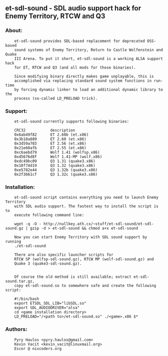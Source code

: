 et-sdl-sound - SDL audio support hack for Enemy Territory, RTCW and Q3
--------------------------------------------------------------------------------

### About:
        et-sdl-sound provides SDL-based replacement for deprecated OSS-based
        sound systems of Enemy Territory, Return to Castle Wolfenstein and Quake
        III Arena. To put it short, et-sdl-sound is a working ALSA support hack
        for ET, RTCW and Q3 (and all mods for those binaries).

        Since modifying binary directly makes game unplayable, this is
        accomplished via replacing standard sound system functions in run-time
        by forcing dynamic linker to load an additional dynamic library to the
        process (so-called LD_PRELOAD trick).

### Support:
        et-sdl-sound currently supports following binaries:

        CRC32           description
        0x6ab49f82      ET 2.60b (et.x86)
        0x3b18a889      ET 2.60 (et.x86)
        0x3d59a703      ET 2.56 (et.x86)
        0x21e60afb      ET 2.55 (et.x86)
        0xc6aebd79      Wolf 1.41 (wolfsp.x86)
        0xd5676d8f      Wolf 1.41-MP (wolf.x86)
        0xdc49bc09      Q3 1.31 (quake3.x86)
        0x10f74d19      Q3 1.32 (quake3.x86)
        0xe5782e44      Q3 1.32b (quake3.x86)
        0x2f3661cf      Q3 1.32c (quake3.x86)

### Installation:
        et-sdl-sound script contains everything you need to launch Enemy Territory
        with SDL audio support. The fastest way to install the script is to
        execute following command line:

        wget -q -O - http://nullkey.ath.cx/~stuff/et-sdl-sound/et-sdl-sound.gz | gzip -d > et-sdl-sound && chmod a+x et-sdl-sound

        Now you can start Enemy Territory with SDL sound support by running
        ./et-sdl-sound

        There are also specific launcher scripts for
        RTCW SP (wolfsp-sdl-sound.gz), RTCW MP (wolf-sdl-sound.gz) and
        Quake 3 (quake3-sdl-sound.gz).


        Of course the old method is still available; extract et-sdl-sound.tar.gz,
        copy et-sdl-sound.so to somewhere safe and create the following script:

        #!/bin/bash
        export ETSDL_SDL_LIB="libSDL.so"
        export SDL_AUDIODRIVER="alsa"
        cd <game installation directory>
        LD_PRELOAD="/<path to>/et-sdl-sound.so" ./<game>.x86 $*

### Authors:
        Pyry Haulos <pyry.haulos@gmail.com>
        Kevin Vacit <kevin_vacit@linuxmail.org>
        Escor @ nixcoders.org
